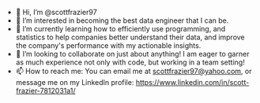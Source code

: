 - 👋 Hi, I’m @scottfrazier97
- 👀 I’m interested in becoming the best data engineer that I can be. 
- 🌱 I’m currently learning how to efficiently use programming, and statistics to help companies better understand their data, and improve the company's performance with my actionable insights.
- 💞️ I’m looking to collaborate on just about anything! I am eager to garner as much experience not only with code, but working in a team setting! 
- 📫 How to reach me: You can email me at scottfrazier97@yahoo.com, or message me on my LinkedIn profile: https://www.linkedin.com/in/scott-frazier-7812031a1/
